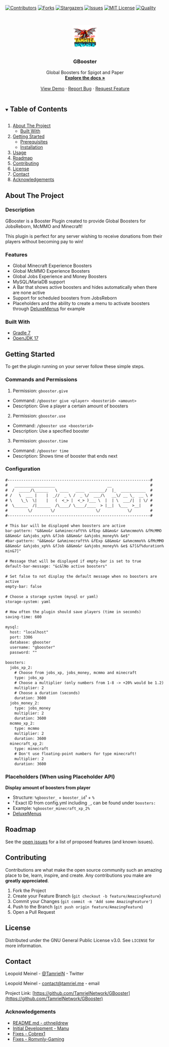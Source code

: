 <!-- PROJECT SHIELDS -->
[![Contributors][contributors-shield]][contributors-url]
[![Forks][forks-shield]][forks-url]
[![Stargazers][stars-shield]][stars-url]
[![Issues][issues-shield]][issues-url]
[![MIT License][license-shield]][license-url]
[![Quality][quality-shield]][quality-url]

<!-- PROJECT LOGO -->
<!--suppress ALL -->
<br />
<p align="center">
  <a href="https://github.com/TamrielNetwork/GBooster">
    <img src="images/logo.png" alt="Logo" width="80" height="80">
  </a>

<h3 align="center">GBooster</h3>

  <p align="center">
    Global Boosters for Spigot and Paper
    <br />
    <a href="https://github.com/TamrielNetwork/GBooster"><strong>Explore the docs »</strong></a>
    <br />
    <br />
    <a href="https://github.com/TamrielNetwork/GBooster">View Demo</a>
    ·
    <a href="https://github.com/TamrielNetwork/GBooster/issues">Report Bug</a>
    ·
    <a href="https://github.com/TamrielNetwork/GBooster/issues">Request Feature</a>
  </p>

<!-- TABLE OF CONTENTS -->
<details open="open">
  <summary><h2 style="display: inline-block">Table of Contents</h2></summary>
  <ol>
    <li>
      <a href="#about-the-project">About The Project</a>
      <ul>
        <li><a href="#built-with">Built With</a></li>
      </ul>
    </li>
    <li>
      <a href="#getting-started">Getting Started</a>
      <ul>
        <li><a href="#prerequisites">Prerequisites</a></li>
        <li><a href="#installation">Installation</a></li>
      </ul>
    </li>
    <li><a href="#usage">Usage</a></li>
    <li><a href="#roadmap">Roadmap</a></li>
    <li><a href="#contributing">Contributing</a></li>
    <li><a href="#license">License</a></li>
    <li><a href="#contact">Contact</a></li>
    <li><a href="#acknowledgements">Acknowledgements</a></li>
  </ol>
</details>

<!-- ABOUT THE PROJECT -->

## About The Project

### Description

GBooster is a Booster Plugin created to provide Global Boosters for JobsReborn, McMMO and Minecraft!

This plugin is perfect for any server wishing to receive donations from their players without becoming pay to win!

### Features

* Global Minecraft Experience Boosters
* Global McMMO Experience Boosters
* Global Jobs Experience and Money Boosters
* MySQL/MariaDB support
* A Bar that shows active boosters and hides automatically when there are none active
* Support for scheduled boosters from JobsReborn
* Placeholders and the ability to create a menu to activate boosters
  through [DeluxeMenus](https://www.spigotmc.org/resources/deluxemenus.11734/) for example

### Built With

* [Gradle 7](https://docs.gradle.org/7.3.3/release-notes.html)
* [OpenJDK 17](https://openjdk.java.net/projects/jdk/17/)

<!-- GETTING STARTED -->

## Getting Started

To get the plugin running on your server follow these simple steps.

### Commands and Permissions

1. Permission: `gbooster.give`

* Command: `/gbooster give <player> <boosterid> <amount>`
* Description: Give a player a certain amount of boosters

2. Permission: `gbooster.use`

* Command: `/gbooster use <boosterid>`
* Description: Use a specified booster

3. Permission: `gbooster.time`

* Command: `/gbooster time`
* Description: Shows time of booster that ends next

### Configuration

```
#---------------------------------------------------------------#
#   __________________                       __                 #
#  /  _____/\______   \ ____   ____  _______/  |_  ___________  #
# /   \  ___ |    |  _//  _ \ /  _ \/  ___/\   __\/ __ \_  __ \ #
# \    \_\  \|    |   (  <_> |  <_> )___ \  |  | \  ___/|  | \/ #
#  \______  /|______  /\____/ \____/____  > |__|  \___  >__|    #
#         \/        \/                  \/            \/        #
#---------------------------------------------------------------#

# This bar will be displayed when boosters are active
bar-pattern: "&8&mo&r &a%minecraft%% &fExp &8&mo&r &a%mcmmo%% &fMcMMO &8&mo&r &a%jobs_xp%% &fJob &8&mo&r &a%jobs_money%% &e$"
#bar-pattern: "&8&mo&r &a%minecraft%% &fExp &8&mo&r &a%mcmmo%% &fMcMMO &8&mo&r &a%jobs_xp%% &fJob &8&mo&r &a%jobs_money%% &e$ &7[&f%duration% min&7]"

# Message that will be displayed if empty-bar is set to true
default-bar-message: "&c&lNo active boosters"

# Set false to not display the default message when no boosters are active
empty-bar: false

# Choose a storage system (mysql or yaml)
storage-system: yaml

# How often the plugin should save players (time in seconds)
saving-time: 600

mysql:
  host: "localhost"
  port: 3306
  database: gbooster
  username: "gbooster"
  password: ""

boosters:
  jobs_xp_2:
    # Choose from jobs_xp, jobs_money, mcmmo and minecraft
    type: jobs_xp
    # Choose a multiplier (only numbers from 1-8 -> +20% would be 1.2)
    multiplier: 2
    # Choose a duration (seconds)
    duration: 3600
  jobs_money_2:
    type: jobs_money
    multiplier: 2
    duration: 3600
  mcmmo_xp_2:
    type: mcmmo
    multiplier: 2
    duration: 3600
  minecraft_xp_2:
    type: minecraft
    # Don't use floating-point numbers for type minecraft!
    multiplier: 2
    duration: 3600
```

### Placeholders (When using Placeholder API)

**Display amount of boosters from player**

* Structure: `%gbooster_` + `booster_id`¹ + `%`
* ¹ Exact ID from config.yml including `_`, can be found under `boosters:`
* Example: `%gbooster_minecraft_xp_2%`
* [DeluxeMenus](https://github.com/TamrielNetwork/GBooster/blob/main/DeluxeMenus/gui_menus/booster_menu.yml)

<!-- ROADMAP -->

## Roadmap

See the [open issues](https://github.com/TamrielNetwork/GBooster/issues) for a list of proposed features (and known
issues).

<!-- CONTRIBUTING -->

## Contributing

Contributions are what make the open source community such an amazing place to be, learn, inspire, and create. Any
contributions you make are **greatly appreciated**.

1. Fork the Project
2. Create your Feature Branch (`git checkout -b feature/AmazingFeature`)
3. Commit your Changes (`git commit -m 'Add some AmazingFeature'`)
4. Push to the Branch (`git push origin feature/AmazingFeature`)
5. Open a Pull Request

<!-- LICENSE -->

## License

Distributed under the GNU General Public License v3.0. See `LICENSE` for more information.

<!-- CONTACT -->

## Contact

Leopold Meinel - [@TamrielN](https://twitter.com/TamrielN) - Twitter

Leopold Meinel - [contact@tamriel.me](mailto:contact@tamriel.me) - email

Project Link: [https://github.com/TamrielNetwork/GBooster](https://github.com/TamrielNetwork/GBooster)

<!-- ACKNOWLEDGEMENTS -->

### Acknowledgements

* [README.md - othneildrew](https://github.com/othneildrew/Best-README-Template)
* [Initial Development - Manu](https://github.com/zManu27/)
* [Fixes - Cobrex1](https://github.com/cobrex1/)
* [Fixes - Romvnly-Gaming](https://github.com/Romvnly-Gaming)

<!-- MARKDOWN LINKS & IMAGES -->

[contributors-shield]: https://img.shields.io/github/contributors-anon/TamrielNetwork/GBooster?style=for-the-badge

[contributors-url]: https://github.com/TamrielNetwork/GBooster/graphs/contributors

[forks-shield]: https://img.shields.io/github/forks/TamrielNetwork/GBooster?label=Forks&style=for-the-badge

[forks-url]: https://github.com/TamrielNetwork/GBooster/network/members

[stars-shield]: https://img.shields.io/github/stars/TamrielNetwork/GBooster?style=for-the-badge

[stars-url]: https://github.com/TamrielNetwork/GBooster/stargazers

[issues-shield]: https://img.shields.io/github/issues/TamrielNetwork/GBooster?style=for-the-badge

[issues-url]: https://github.com/TamrielNetwork/GBooster/issues

[license-shield]: https://img.shields.io/github/license/TamrielNetwork/GBooster?style=for-the-badge

[license-url]: https://github.com/TamrielNetwork/GBooster/blob/main/LICENSE

[quality-shield]: https://img.shields.io/codefactor/grade/github/TamrielNetwork/GBooster?style=for-the-badge

[quality-url]: https://www.codefactor.io/repository/github/TamrielNetwork/GBooster

